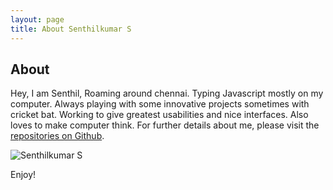 ```yaml
---
layout: page
title: About Senthilkumar S
---
```

## About
Hey, I am Senthil, Roaming around chennai. Typing Javascript mostly on my computer. Always playing with some innovative projects sometimes with cricket bat. Working to give greatest usabilities and nice interfaces. Also loves to make computer think.
For further details about me, please visit the [repositories on Github](https://github.com/senthil090/).

![Senthilkumar S](https://avatars2.githubusercontent.com/u/12442935?s=460&v=4 "Senthilkumar S")


Enjoy!
